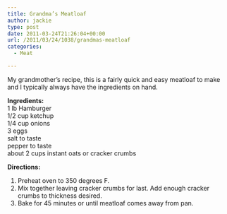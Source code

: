 ```yaml
---
title: Grandma’s Meatloaf
author: jackie
type: post
date: 2011-03-24T21:26:04+00:00
url: /2011/03/24/1038/grandmas-meatloaf
categories:
  - Meat

---
```

My grandmother&#8217;s recipe, this is a fairly quick and easy meatloaf to make and I typically always have the ingredients on hand.

**Ingredients:**  
1 lb Hamburger  
1/2 cup ketchup  
1/4 cup onions  
3 eggs  
salt to taste  
pepper to taste  
about 2 cups instant oats or cracker crumbs

**Directions:**

  1. Preheat oven to 350 degrees F.
  2. Mix together leaving cracker crumbs for last. Add enough cracker crumbs to thickness desired.
  3. Bake for 45 minutes or until meatloaf comes away from pan.